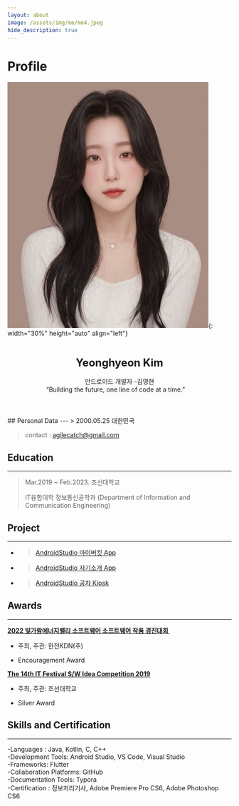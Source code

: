 ```yaml
---
layout: about
image: /assets/img/me/me4.jpeg
hide_description: true
---
```


# Profile

![image-20230616000446050](../assets/img/me/me4.jpg){: width="30%" height="auto" align="left"}
<center>
<span style="font-size:170%;font-weight:bold;">
<br/>Yeonghyeon Kim</span>
<span><br/><br/>안드로이드 개발자 -김영현 <br/>
“Building the future, one line of code at a time.”  <br/><br/><br/></span>
</center>




<br/>
## Personal Data
---
> 2000.05.25 대한민국<br/>

> contact : agilecatch@gmail.com <br/>

## Education
---
> Mar.2019 ~ Feb.2023. 조선대학교
>
> IT융합대학 정보통신공학과 (Department of Information and Communication Engineering)

<!--## Research Interest
---
* Computer Vision
+ image Object Detection
+ Vot
+ Semantic/Instance Segmentation
+ Super Resolution
* Machine Learning / Deep Learning
+ GAN
+ Few-Shot Learning
+ Meta Learning-->

## Project
---
* > [AndroidStudio 마이버킷 App](https://agilecatch.github.io/project/2023-07-07-%EB%A7%88%EC%9D%B4%EB%B2%84%ED%82%B7/)
* > [AndroidStudio 자기소개 App](https://agilecatch.github.io/project/2023-07-14-%EC%9E%90%EA%B8%B0%EC%86%8C%EA%B0%9C/)
*  > [AndroidStudio 공차 Kiosk](https://agilecatch.github.io/project/2023-07-28-%ED%82%A4%EC%98%A4%EC%8A%A4%ED%81%AC/)

  <!--링크추가 방법
  <u><strong><a href="https://www.youtube.com/watch?v=-ofj2vTvH0Q/">The 15th HANSUNG Engineering Competitive Exhibition[PM] 2019 </a></strong></u>-->

<!--## Work Experiences Permalink-->

## Awards
---
<u><strong>2022 빛가람에너지밸리 소프트웨어 소프트웨어 작품 경진대회 </strong></u>

- 주최, 주관: 한전KDN(주)

- Encouragement Award

<u><strong>The 14th  IT Festival S/W Idea Competition 2019 </strong></u>

- 주최, 주관: 조선대학교

- Silver Award





## Skills and Certification
---
-Languages : Java, Kotlin, C, C++ <br/>
-Development Tools: Android Studio, VS Code, Visual Studio<br/>
-Frameworks: Flutter<br/>
-Collaboration Platforms: GitHub<br/>
-Documentation Tools: Typora<br/>
-Certification : 정보처리기사,  Adobe Premiere Pro CS6, Adobe Photoshop CS6

